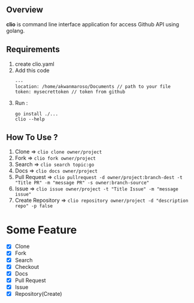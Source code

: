 
## Overview
__clio__ is command line interface application for access Github API using golang.

## Requirements
1. create clio.yaml
2. Add this code
	```
	---
	location: /home/akwanmaroso/Documents // path to your file
	token: mysecrettoken // token from github
	```
3. Run :
	```
	go install ./...
	clio --help
	```
## How To Use ?
1. Clone 		=> `clio clone owner/project`
2. Fork 		=> `clio fork owner/project`
3. Search 	=> `clio search topic:go`
4. Docs 		=> `clio docs owner/project`
5. Pull Request => `clio pullrequest -d owner/project:branch-dest -t "Title PR" -m "message PR" -s owner:branch-source"` 
6. Issue => `clio issue owner/project -t "Title Issue" -m "message issue"`
7. Create Repository => `clio repository owner/project -d "description repo" -p false`

# Some Feature
 - [x] Clone
 - [x] Fork
 - [x] Search
 - [x] Checkout
 - [x] Docs
 - [x] Pull Request
 - [x] Issue
 - [x] Repository(Create)
